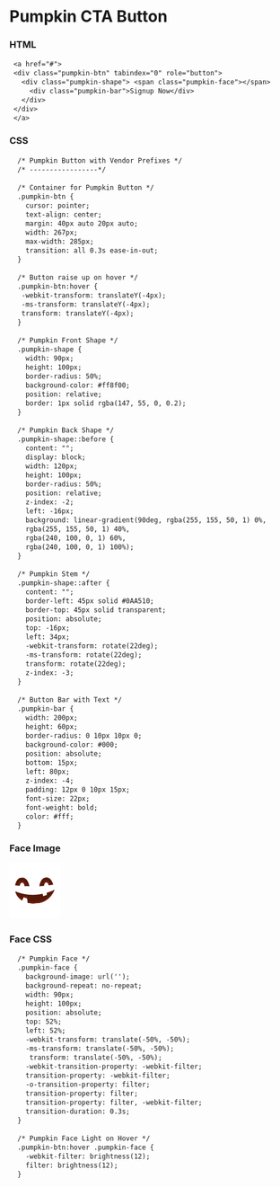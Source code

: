 # Pumpkin CTA Button

### HTML

     <a href="#">
     <div class="pumpkin-btn" tabindex="0" role="button">
       <div class="pumpkin-shape"> <span class="pumpkin-face"></span>
         <div class="pumpkin-bar">Signup Now</div>
       </div>
     </div>
     </a>
     
### CSS

      /* Pumpkin Button with Vendor Prefixes */
      /* -----------------*/

      /* Container for Pumpkin Button */
      .pumpkin-btn {
        cursor: pointer;
        text-align: center;
        margin: 40px auto 20px auto;
        width: 267px;
        max-width: 285px;
        transition: all 0.3s ease-in-out;
      }

      /* Button raise up on hover */
      .pumpkin-btn:hover {
       -webkit-transform: translateY(-4px);
       -ms-transform: translateY(-4px);
       transform: translateY(-4px);
      }

      /* Pumpkin Front Shape */
      .pumpkin-shape {
        width: 90px;
        height: 100px;
        border-radius: 50%;
        background-color: #ff8f00;
        position: relative;
        border: 1px solid rgba(147, 55, 0, 0.2);
      }

      /* Pumpkin Back Shape */
      .pumpkin-shape::before {
        content: "";
        display: block;
        width: 120px;
        height: 100px;
        border-radius: 50%;
        position: relative;
        z-index: -2;
        left: -16px;
        background: linear-gradient(90deg, rgba(255, 155, 50, 1) 0%, 
        rgba(255, 155, 50, 1) 40%, 
        rgba(240, 100, 0, 1) 60%, 
        rgba(240, 100, 0, 1) 100%);
      }

      /* Pumpkin Stem */
      .pumpkin-shape::after {
        content: "";
        border-left: 45px solid #0AA510;
        border-top: 45px solid transparent;
        position: absolute;
        top: -16px;
        left: 34px;
        -webkit-transform: rotate(22deg);
        -ms-transform: rotate(22deg);
        transform: rotate(22deg);
        z-index: -3;
      }

      /* Button Bar with Text */
      .pumpkin-bar {
        width: 200px;
        height: 60px;
        border-radius: 0 10px 10px 0;
        background-color: #000;
        position: absolute;
        bottom: 15px;
        left: 80px;
        z-index: -4;
        padding: 12px 0 10px 15px;
        font-size: 22px;
        font-weight: bold;
        color: #fff;
      }
      
### Face Image

![Pumpkin Face](pumpkin-face.png)

### Face CSS

      /* Pumpkin Face */
      .pumpkin-face {
        background-image: url('');
        background-repeat: no-repeat;
        width: 90px;
        height: 100px;
        position: absolute;
        top: 52%;
        left: 52%;
        -webkit-transform: translate(-50%, -50%);
        -ms-transform: translate(-50%, -50%);
         transform: translate(-50%, -50%);
        -webkit-transition-property: -webkit-filter;
        transition-property: -webkit-filter;
        -o-transition-property: filter;
        transition-property: filter;
        transition-property: filter, -webkit-filter;
        transition-duration: 0.3s;
      }

      /* Pumpkin Face Light on Hover */
      .pumpkin-btn:hover .pumpkin-face {
        -webkit-filter: brightness(12);
        filter: brightness(12);
      }
